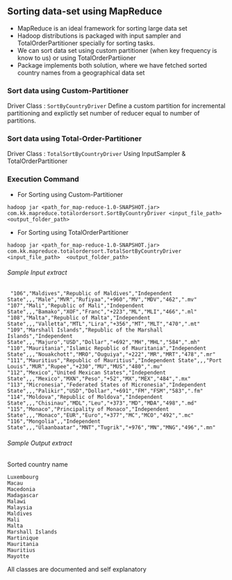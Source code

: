 
##  Sorting data-set using MapReduce

- MapReduce is an ideal framework for sorting large data set
- Hadoop distributions is packaged with input sampler and TotalOrderPartitioner specially for sorting tasks.
- We can sort data set using custom partitioner (when key frequency is know to us) or using TotalOrderPartiioner
- Package implements both solution, where we have fetched sorted country names from a geographical data  set


### Sort data using Custom-Partitioner
 
 Driver Class : `SortByCountryDriver` 
 Define a custom partition for incremental partitioning and explictly set number of reducer equal to number of partitions.
 
### Sort data using Total-Order-Partitioner 
 
Driver Class : `TotalSortByCountryDriver`
Using InputSampler &  TotalOrderPartitioner
 

### Execution Command 

- For Sorting  using Custom-Partitioner 

`hadoop jar <path_for_map-reduce-1.0-SNAPSHOT.jar> com.kk.mapreduce.totalordersort.SortByCountryDriver <input_file_path>  <output_folder_path>`


- For Sorting  using TotalOrderPartitioner 

`hadoop jar <path_for_map-reduce-1.0-SNAPSHOT.jar> com.kk.mapreduce.totalordersort.TotalSortByCountryDriver <input_file_path>  <output_folder_path>`


###### Sample Input extract
 

```
 "106","Maldives","Republic of Maldives","Independent State",,,"Male","MVR","Rufiyaa","+960","MV","MDV","462",".mv"
"107","Mali","Republic of Mali","Independent State",,,"Bamako","XOF","Franc","+223","ML","MLI","466",".ml"
"108","Malta","Republic of Malta","Independent State",,,"Valletta","MTL","Lira","+356","MT","MLT","470",".mt"
"109","Marshall Islands","Republic of the Marshall Islands","Independent State",,,"Majuro","USD","Dollar","+692","MH","MHL","584",".mh"
"110","Mauritania","Islamic Republic of Mauritania","Independent State",,,"Nouakchott","MRO","Ouguiya","+222","MR","MRT","478",".mr"
"111","Mauritius","Republic of Mauritius","Independent State",,,"Port Louis","MUR","Rupee","+230","MU","MUS","480",".mu"
"112","Mexico","United Mexican States","Independent State",,,"Mexico","MXN","Peso","+52","MX","MEX","484",".mx"
"113","Micronesia","Federated States of Micronesia","Independent State",,,"Palikir","USD","Dollar","+691","FM","FSM","583",".fm"
"114","Moldova","Republic of Moldova","Independent State",,,"Chisinau","MDL","Leu","+373","MD","MDA","498",".md"
"115","Monaco","Principality of Monaco","Independent State",,,"Monaco","EUR","Euro","+377","MC","MCO","492",".mc"
"116","Mongolia",,"Independent State",,,"Ulaanbaatar","MNT","Tugrik","+976","MN","MNG","496",".mn"
```

###### Sample Output extract
Sorted country name
```
Luxembourg
Macau
Macedonia
Madagascar
Malawi
Malaysia
Maldives
Mali
Malta
Marshall Islands
Martinique
Mauritania
Mauritius
Mayotte
```



 All classes are documented and self explanatory

 






